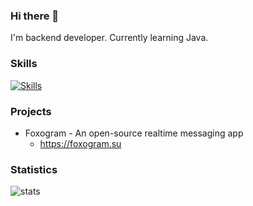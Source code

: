 ### Hi there 👋

I'm backend developer.
Currently learning Java.

### Skills

[![Skills](https://go-skill-icons.vercel.app/api/icons?i=go,java,gradle,spring,postgres,rabbitmq,linux,docker)](https://skillicons.dev)

### Projects

* Foxogram - An open-source realtime messaging app
  * https://foxogram.su

### Statistics


![stats](https://github-readme-stats.vercel.app/api?username=nelifs&show_icons=true&theme=dark)
